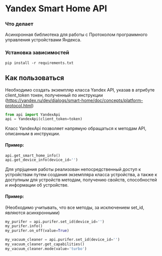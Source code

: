 # Yandex Smart Home API
### Что делает

Асинхронная библиотека для работы с Протоколом программного управления устройствами Яндекса.

### Установка зависимостей
```
pip install -r requirements.txt
```

## Как пользоваться

Необходимо создать экземпляр класса Yandex API, указав в атрибуте client_token токен, полученный по инструкции (https://yandex.ru/dev/dialogs/smart-home/doc/concepts/platform-protocol.html)

```python
from api import YandexApi
api = YandexApi(client_token=token)
```

Класс YandexApi позволяет напрямую обращаться к методам API, описанным в инструкции.

#### Пример:
```python
api.get_smart_home_info()
api.get_device_info(device_id='')
```

Для упрjщения работы реализован непосредственный доступ к устройствам путем создания 
экземпляра класса устройства, а также к доступным для устройств методам,
получению свойств, способностей и информации об устройстве.

#### Пример:
(Необходимо учитывать, что все методы, за исключением set_id, являются асинхронными)
```python
my_purifer = api.purifer.set_id(device_id='')
my_purifer.info()
my_purifer.on_off(value=True)

my_vacuum_cleaner = api.purifer.set_id(device_id='')
my_vacuum_cleaner.get_capabilities()
my_vacuum_cleaner.mode(value='turbo')

```
